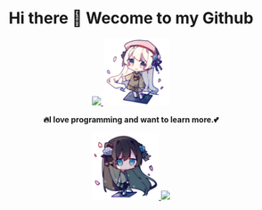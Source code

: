 <h1 align="center"> Hi there 👋 Wecome to my Github</h1>
<div align="center">

</div>
<div align="center">
<a href="https://github.com/Melodyknit">
<img width="500" src="https://github-readme-stats.vercel.app/api?username=melodyknit&hide_border=true&show_icons=true&count_private=true&bg_color=90,3f9eff90,f687ff90&title_color=fff&text_color=fff&icon_color=f687ff&border_radius=0">
<img src="./images/logo.png" width="120">
</a>

**🔥I love programming and want to learn more.💕**

<a href="https://github.com/Melodyknit">
<img src="./images/left.png" width="120">
<img width="500" src="https://github-readme-stats.vercel.app/api/top-langs/?username=melodyknit&hide_border=true&layout=compact&bg_color=135,f687ff90,3f9eff90&text_color=fff&title_color=fff&border_radius=0&card_width=450">
</a>
</div>



